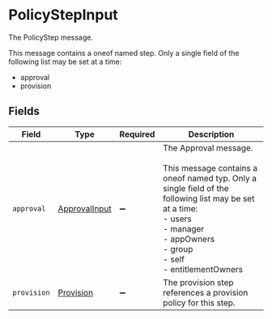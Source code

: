# PolicyStepInput

The PolicyStep message.

This message contains a oneof named step. Only a single field of the following list may be set at a time:
  - approval
  - provision



## Fields

| Field                                                                                                                                                                                                         | Type                                                                                                                                                                                                          | Required                                                                                                                                                                                                      | Description                                                                                                                                                                                                   |
| ------------------------------------------------------------------------------------------------------------------------------------------------------------------------------------------------------------- | ------------------------------------------------------------------------------------------------------------------------------------------------------------------------------------------------------------- | ------------------------------------------------------------------------------------------------------------------------------------------------------------------------------------------------------------- | ------------------------------------------------------------------------------------------------------------------------------------------------------------------------------------------------------------- |
| `approval`                                                                                                                                                                                                    | [ApprovalInput](../../models/shared/approvalinput.md)                                                                                                                                                         | :heavy_minus_sign:                                                                                                                                                                                            | The Approval message.<br/><br/>This message contains a oneof named typ. Only a single field of the following list may be set at a time:<br/>  - users<br/>  - manager<br/>  - appOwners<br/>  - group<br/>  - self<br/>  - entitlementOwners<br/> |
| `provision`                                                                                                                                                                                                   | [Provision](../../models/shared/provision.md)                                                                                                                                                                 | :heavy_minus_sign:                                                                                                                                                                                            |  The provision step references a provision policy for this step.<br/>                                                                                                                                         |